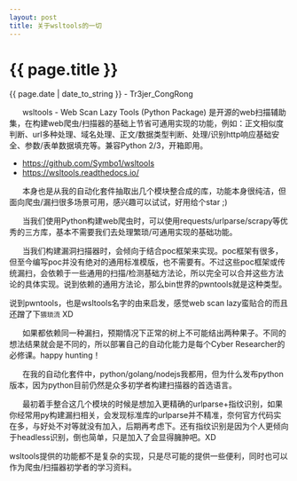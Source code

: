 ```yaml
---
layout: post
title: 关于wsltools的一切
---
```


{{ page.title }}
================
<p class="date">{{ page.date | date_to_string }} - Tr3jer_CongRong</p>

&nbsp;&nbsp;&nbsp;&nbsp;&nbsp;&nbsp;wsltools - Web Scan Lazy Tools (Python Package) 是开源的web扫描辅助集，在构建web爬虫/扫描器的基础上节省可通用实现的功能，例如：正文相似度判断、url多种处理、域名处理、正文/数据类型判断、处理/识别http响应基础安全、参数/表单数据填充等。兼容Python 2/3，开箱即用。

* <a href="https://github.com/Symbo1/wsltools" target="__blank">https://github.com/Symbo1/wsltools</a>
* <a href="https://wsltools.readthedocs.io/" target="__blank">https://wsltools.readthedocs.io/</a>

&nbsp;&nbsp;&nbsp;&nbsp;&nbsp;&nbsp;本身也是从我的自动化套件抽取出几个模块整合成的库，功能本身很纯洁，但面向爬虫/漏扫很多场景可用，感兴趣可以试试，好用给个star ;)

&nbsp;&nbsp;&nbsp;&nbsp;&nbsp;&nbsp;当我们使用Python构建web爬虫时，可以使用requests/urlparse/scrapy等优秀的三方库，基本不需要我们去处理繁琐/可通用实现的基础功能。

&nbsp;&nbsp;&nbsp;&nbsp;&nbsp;&nbsp;当我们构建漏洞扫描器时，会倾向于结合poc框架来实现。poc框架有很多，但至今编写poc并没有绝对的通用标准模版，也不需要有。不过这些poc框架或传统漏扫，会依赖于一些通用的扫描/检测基础方法论，所以完全可以合并这些方法论的具体实现。说到依赖的通用方法论，那么bin世界的pwntools就是这种类型。

说到pwntools，也是wsltools名字的由来启发，感觉web scan lazy蛮贴合的而且还蹭了下`猥琐流` XD

&nbsp;&nbsp;&nbsp;&nbsp;&nbsp;&nbsp;如果都依赖同一种漏扫，预期情况下正常的树上不可能结出两种果子。不同的想法结果就会是不同的，所以部署自己的自动化能力是每个Cyber Researcher的必修课。happy hunting！

&nbsp;&nbsp;&nbsp;&nbsp;&nbsp;&nbsp;在我的自动化套件中，python/golang/nodejs我都用，但为什么发布python版本，因为python目前仍然是众多初学者构建扫描器的首选语言。

&nbsp;&nbsp;&nbsp;&nbsp;&nbsp;&nbsp;最初着手整合这几个模块的时候是想加入更精确的urlparse+指纹识别，如果你经常用py构建漏扫相关，会发现标准库的urlparse并不精准，奈何官方代码实在多，与好处不对等就没有加入，后期再考虑下。还有指纹识别是因为个人更倾向于headless识别，倒也简单，只是加入了会显得臃肿吧。XD

wsltools提供的功能都不是复杂的实现，只是尽可能的提供一些便利，同时也可以作为爬虫/扫描器初学者的学习资料。
